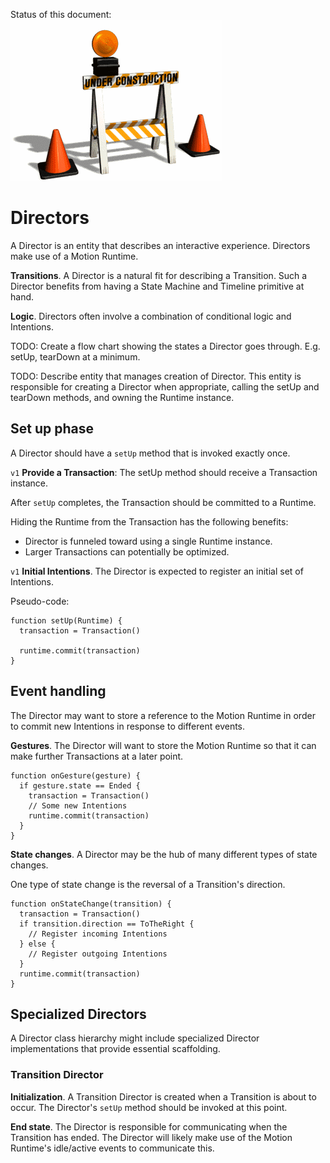 Status of this document:
![](../_assets/under-construction-flashing-barracade-animation.gif)

# Directors

A Director is an entity that describes an interactive experience. Directors make use of a Motion Runtime.

**Transitions**. A Director is a natural fit for describing a Transition. Such a Director benefits from having a State Machine and Timeline primitive at hand.

**Logic**. Directors often involve a combination of conditional logic and Intentions.

TODO: Create a flow chart showing the states a Director goes through. E.g. setUp, tearDown at a minimum.

TODO: Describe entity that manages creation of Director. This entity is responsible for creating a Director when appropriate, calling the setUp and tearDown methods, and owning the Runtime instance.

## Set up phase

A Director should have a `setUp` method that is invoked exactly once.

`v1` **Provide a Transaction**: The setUp method should receive a Transaction instance.

After `setUp` completes, the Transaction should be committed to a Runtime.

Hiding the Runtime from the Transaction has the following benefits:

- Director is funneled toward using a single Runtime instance.
- Larger Transactions can potentially be optimized.

`v1` **Initial Intentions**. The Director is expected to register an initial set of Intentions.

Pseudo-code:

    function setUp(Runtime) {
      transaction = Transaction()
      
      runtime.commit(transaction)
    }

## Event handling

The Director may want to store a reference to the Motion Runtime in order to commit new Intentions in response to different events.

**Gestures**. The Director will want to store the Motion Runtime so that it can make further Transactions at a later point.

    function onGesture(gesture) {
      if gesture.state == Ended {
        transaction = Transaction()
        // Some new Intentions
        runtime.commit(transaction)
      }
    }

**State changes**. A Director may be the hub of many different types of state changes.

One type of state change is the reversal of a Transition's direction.

    function onStateChange(transition) {
      transaction = Transaction()
      if transition.direction == ToTheRight {
        // Register incoming Intentions
      } else {
        // Register outgoing Intentions
      }
      runtime.commit(transaction)
    }

## Specialized Directors

A Director class hierarchy might include specialized Director implementations that provide essential scaffolding.

### Transition Director

**Initialization**. A Transition Director is created when a Transition is about to occur. The Director's `setUp` method should be invoked at this point.

**End state**. The Director is responsible for communicating when the Transition has ended. The Director will likely make use of the Motion Runtime's idle/active events to communicate this.

<!--

LGTM:
- featherless

-->
